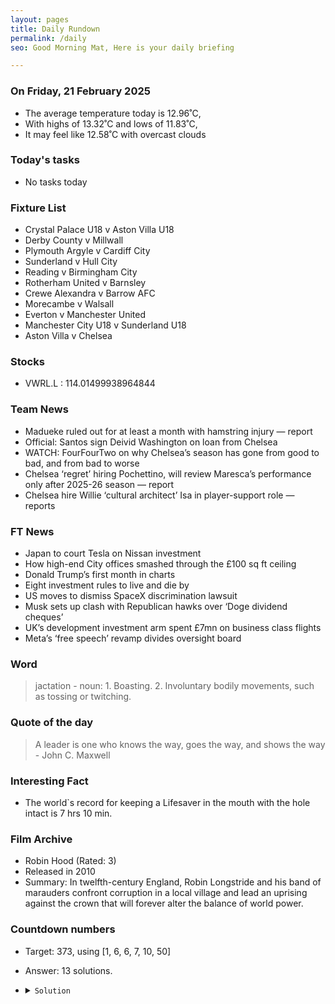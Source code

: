 ```yaml
---
layout: pages
title: Daily Rundown
permalink: /daily
seo: Good Morning Mat, Here is your daily briefing

---
```


<!-- weather_marker starts -->
### On Friday, 21 February 2025

- The average temperature today is 12.96˚C,
- With highs of 13.32˚C and lows of 11.83˚C,
- It may feel like 12.58˚C with overcast clouds

<!-- weather_marker ends -->

### Today's tasks
<!-- task_marker starts -->
- No tasks today
<!-- task_marker ends -->

### Fixture List

<!-- fixture_marker starts -->
- Crystal Palace U18 v Aston Villa U18
- Derby County v Millwall
- Plymouth Argyle v Cardiff City
- Sunderland v Hull City
- Reading v Birmingham City
- Rotherham United v Barnsley
- Crewe Alexandra v Barrow AFC
- Morecambe v Walsall
- Everton v Manchester United
- Manchester City U18 v Sunderland U18
- Aston Villa v Chelsea
<!-- fixture_marker ends -->


### Stocks

<!-- stocks_marker starts -->

- VWRL.L : 114.01499938964844

<!-- stocks_marker ends -->


### Team News
<!-- news_marker starts -->

 - Madueke ruled out for at least a month with hamstring injury — report
 - Official: Santos sign Deivid Washington on loan from Chelsea
 - WATCH: FourFourTwo on why Chelsea’s season has gone from good to bad, and from bad to worse
 - Chelsea ‘regret’ hiring Pochettino, will review Maresca’s performance only after 2025-26 season — report
 - Chelsea hire Willie ‘cultural architect’ Isa in player-support role — reports

<!-- news_marker ends -->

### FT News

<!-- ftnews_marker starts -->

 - Japan to court Tesla on Nissan investment
 - How high-end City offices smashed through the £100 sq ft ceiling
 - Donald Trump’s first month in charts
 - Eight investment rules to live and die by
 - US moves to dismiss SpaceX discrimination lawsuit
 - Musk sets up clash with Republican hawks over ‘Doge dividend cheques’
 - UK’s development investment arm spent £7mn on business class flights
 - Meta’s ‘free speech’ revamp divides oversight board

<!-- ftnews_marker ends -->

### Word

<!-- word_marker starts -->

 > jactation - noun: 1. Boasting. 2. Involuntary bodily movements, such as tossing or twitching.

<!-- word_marker ends -->


### Quote of the day
<!-- quote_marker starts -->

> A leader is one who knows the way, goes the way, and shows the way - John C. Maxwell

<!-- quote_marker ends -->


### Interesting Fact

<!-- fact_marker starts -->

- The world`s record for keeping a Lifesaver in the mouth with the hole intact is 7 hrs 10 min.

<!-- fact_marker ends -->

### Film Archive

<!-- film_marker starts -->
- Robin Hood (Rated: 3)
- Released in 2010
- Summary: In twelfth-century England, Robin Longstride and his band of marauders confront corruption in a local village and lead an uprising against the crown that will forever alter the balance of world power.
<!-- film_marker ends -->

### Countdown numbers
<!-- game_marker starts -->

- Target: 373, using [1, 6, 6, 7, 10, 50]
- Answer: 13 solutions.

- <details><summary><code>Solution</code></summary>

  Solution: ( 50 + 10 - 6 ) x 7 + 1 - 6

   </details>

<!-- game_marker ends -->
